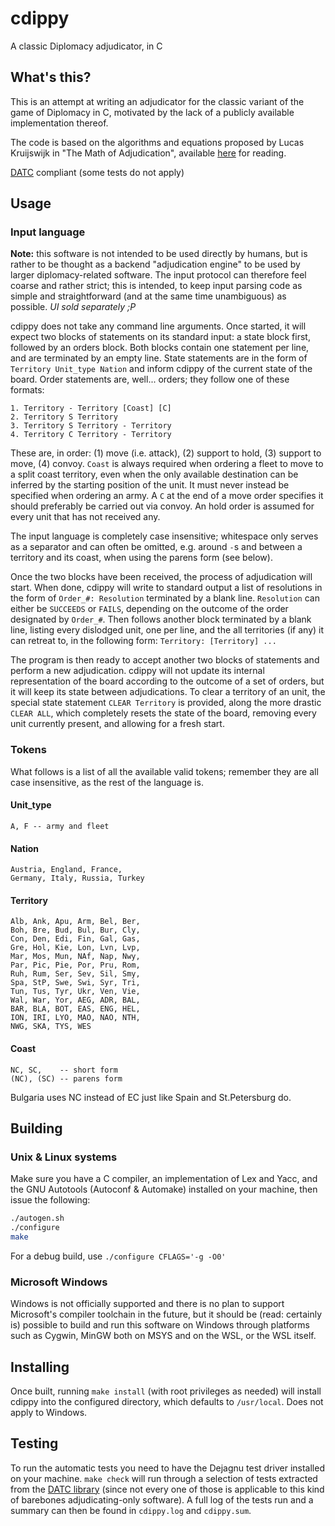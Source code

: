 cdippy
======

A classic Diplomacy adjudicator, in C

What's this?
------------

This is an attempt at writing an adjudicator for the classic variant of
the game of Diplomacy in C, motivated by the lack of a publicly
available implementation thereof.

The code is based on the algorithms and equations proposed by Lucas
Kruijswijk in "The Math of Adjudication", available [here][1] for
reading.

[DATC][2] compliant (some tests do not apply)

Usage
-----

### Input language

**Note:** this software is not intended to be used directly by humans, but is
rather to be thought as a backend "adjudication engine" to be used by larger
diplomacy-related software. The input protocol can therefore feel coarse and
rather strict; this is intended, to keep input parsing code as simple and
straightforward (and at the same time unambiguous) as possible. _UI sold
separately ;P_

cdippy does not take any command line arguments. Once started, it will
expect two blocks of statements on its standard input: a state block
first, followed by an orders block. Both blocks contain one statement
per line, and are terminated by an empty line. State statements are in
the form of `Territory Unit_type Nation` and inform cdippy of the
current state of the board. Order statements are, well... orders; they
follow one of these formats:

```
1. Territory - Territory [Coast] [C]
2. Territory S Territory
3. Territory S Territory - Territory
4. Territory C Territory - Territory
```

These are, in order: (1) move (i.e. attack), (2) support to hold, (3)
support to move, (4) convoy. `Coast` is always required when ordering
a fleet to move to a split coast territory, even when the only
available destination can be inferred by the starting position of the
unit. It must never instead be specified when ordering an army. A `C`
at the end of a move order specifies it should preferably be carried
out via convoy. An hold order is assumed for every unit that has not
received any.

The input language is completely case insensitive; whitespace only
serves as a separator and can often be omitted, e.g. around `-`s and
between a territory and its coast, when using the parens form (see
below).

Once the two blocks have been received, the process of adjudication
will start. When done, cdippy will write to standard output a list of
resolutions in the form of `Order_#: Resolution` terminated by a blank
line. `Resolution` can either be `SUCCEEDS` or `FAILS`, depending on
the outcome of the order designated by `Order_#`. Then follows another
block terminated by a blank line, listing every dislodged unit, one
per line, and the all territories (if any) it can retreat to, in the
following form: `Territory: [Territory] ...`

The program is then ready to accept another two blocks of statements
and perform a new adjudication. cdippy will not update its internal
representation of the board according to the outcome of a set of
orders, but it will keep its state between adjudications. To clear a
territory of an unit, the special state statement `CLEAR Territory` is
provided, along the more drastic `CLEAR ALL`, which completely resets
the state of the board, removing every unit currently present, and
allowing for a fresh start.

### Tokens

What follows is a list of all the available valid tokens; remember they
are all case insensitive, as the rest of the language is.

#### Unit\_type

```
A, F -- army and fleet
```

#### Nation

```
Austria, England, France,
Germany, Italy, Russia, Turkey
```

#### Territory

```
Alb, Ank, Apu, Arm, Bel, Ber,
Boh, Bre, Bud, Bul, Bur, Cly,
Con, Den, Edi, Fin, Gal, Gas,
Gre, Hol, Kie, Lon, Lvn, Lvp,
Mar, Mos, Mun, NAf, Nap, Nwy,
Par, Pic, Pie, Por, Pru, Rom,
Ruh, Rum, Ser, Sev, Sil, Smy,
Spa, StP, Swe, Swi, Syr, Tri,
Tun, Tus, Tyr, Ukr, Ven, Vie,
Wal, War, Yor, AEG, ADR, BAL,
BAR, BLA, BOT, EAS, ENG, HEL,
ION, IRI, LYO, MAO, NAO, NTH,
NWG, SKA, TYS, WES
```

#### Coast

```
NC, SC,    -- short form
(NC), (SC) -- parens form
```

Bulgaria uses NC instead of EC just like Spain and St.Petersburg do.

Building
--------

### Unix & Linux systems

Make sure you have a C compiler, an implementation of Lex and Yacc, and
the GNU Autotools (Autoconf & Automake) installed on your machine, then
issue the following:

```sh
./autogen.sh
./configure
make
```

For a debug build, use `./configure CFLAGS='-g -O0'`

### Microsoft Windows

Windows is not officially supported and there is no plan to support
Microsoft's compiler toolchain in the future, but it should be (read:
certainly is) possible to build and run this software on Windows through
platforms such as Cygwin, MinGW both on MSYS and on the WSL, or the WSL
itself.

Installing
----------

Once built, running `make install` (with root privileges as needed) will
install cdippy into the configured directory, which defaults to
`/usr/local`. Does not apply to Windows.

Testing
-------

To run the automatic tests you need to have the Dejagnu test driver
installed on your machine. `make check` will run through a selection of
tests extracted from the [DATC library][3] (since not every one of those
is applicable to this kind of barebones adjudicating-only software). A
full log of the tests run and a summary can then be found in
`cdippy.log` and `cdippy.sum`.

[1]: http://uk.diplom.org/pouch/Zine/S2009M/Kruijswijk/DipMath_Chp1.htm
[2]: http://web.inter.nl.net/users/L.B.Kruijswijk/
[3]: http://web.inter.nl.net/users/L.B.Kruijswijk/#6
